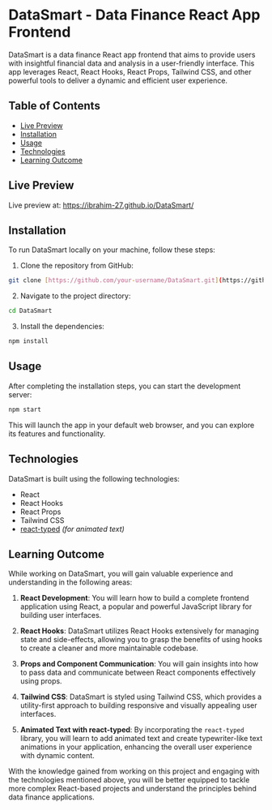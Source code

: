 # DataSmart - Data Finance React App Frontend
DataSmart is a data finance React app frontend that aims to provide users with insightful financial data and analysis in a user-friendly interface. This app leverages React, React Hooks, React Props, Tailwind CSS, and other powerful tools to deliver a dynamic and efficient user experience.

## Table of Contents

- [Live Preview](#Live-Preview)
- [Installation](#installation)
- [Usage](#usage)
- [Technologies](#technologies)
- [Learning Outcome](#learning-outcome)

## Live Preview
Live preview at: https://ibrahim-27.github.io/DataSmart/

## Installation

To run DataSmart locally on your machine, follow these steps:

1. Clone the repository from GitHub:

```bash
git clone [https://github.com/your-username/DataSmart.git](https://github.com/ibrahim-27/DataSmart.git)
```

2. Navigate to the project directory:

```bash
cd DataSmart
```

3. Install the dependencies:

```bash
npm install
```

## Usage

After completing the installation steps, you can start the development server:

```bash
npm start
```

This will launch the app in your default web browser, and you can explore its features and functionality.

## Technologies

DataSmart is built using the following technologies:

- React
- React Hooks
- React Props
- Tailwind CSS
- [react-typed](link_to_react_typed) *(for animated text)*

## Learning Outcome

While working on DataSmart, you will gain valuable experience and understanding in the following areas:

1. **React Development**: You will learn how to build a complete frontend application using React, a popular and powerful JavaScript library for building user interfaces.

2. **React Hooks**: DataSmart utilizes React Hooks extensively for managing state and side-effects, allowing you to grasp the benefits of using hooks to create a cleaner and more maintainable codebase.

3. **Props and Component Communication**: You will gain insights into how to pass data and communicate between React components effectively using props.

4. **Tailwind CSS**: DataSmart is styled using Tailwind CSS, which provides a utility-first approach to building responsive and visually appealing user interfaces.

5. **Animated Text with react-typed**: By incorporating the `react-typed` library, you will learn to add animated text and create typewriter-like text animations in your application, enhancing the overall user experience with dynamic content.

With the knowledge gained from working on this project and engaging with the technologies mentioned above, you will be better equipped to tackle more complex React-based projects and understand the principles behind data finance applications.
